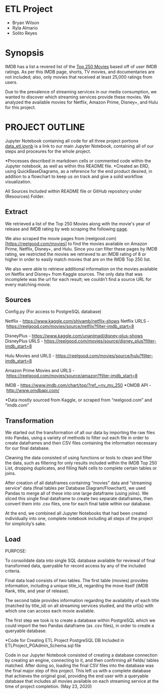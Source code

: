 # ETL Project

- Bryan Wilson
- Ryla Almario
- Solito Reyes

# Synopsis

IMDB has a list a revered list of the [Top 250 Movies](https://www.imdb.com/chart/top/?ref_=nv_mv_250) based off of user IMDB ratings. As per this IMDB page, shorts, TV movies, and documentaries are not included; also, only movies that received at least 25,000 ratings from users.

Due to the prevalence of streaming services in our media consumption, we wanted to discover which streaming services provide these movies.  We analyzed the available movies for Netflix, Amazon Prime, Disney+, and Hulu for this project.

# PROJECT OUTLINE 

Jupyter Notebook containing all code for all three project portions 
[data_etl.ipynb](https://github.com/ry-al/ETL_Project_BryanRylaSolito/blob/master/data_etl.ipynb) is a link to our main Jupyter Notebook, containing all of our steps and proceures for the whole project.

*Processes described in markdown cells or commented code within the Jupyter notebook, as well as within this README file. 
*Created an ERD, using QuickBaseDiagrams, as a reference for the end product desired, in addition to a flowchart to keep us on track and give a solid workflow visualization. 

All Sources Included within README file or GitHub repository under (Resources) Folder. 

## Extract


We retrieved a list of the Top 250 Movies along with the movie's year of release and IMDB rating by web scraping the following [page](https://www.imdb.com/chart/top/?ref_=nv_mv_250). 

We also scraped the movie pages from (reelgood.com)[https://reelgood.com/movies] to find the movies available on Amazon Prime, Netflix, Disney+, and Hulu. Since you can filter these pages by IMDB rating, we restricted the movies we retrieved to an IMDB rating of 8 or higher in order to easily match movies that are on the IMDB Top 250 list.

We also were able to retrieve additional information on the movies available on Netflix and Disney+ from Kaggle sources. The only data that was incomplete was the url for each result; we couldn’t find a source URL for every matching movie.

## Sources 

Config.py (For access to PostgreSQL database)

Netflix - https://www.kaggle.com/shivamb/netflix-shows
Netflix URLS - https://reelgood.com/movies/source/netflix?filter-imdb_start=8

DisneyPlus - https://www.kaggle.com/unanimad/disney-plus-shows
DisneyPlus URLS - https://reelgood.com/movies/source/disney_plus?filter-imdb_start=8

Hulu Movies and URLS - https://reelgood.com/movies/source/hulu?filter-imdb_start=8

Amazon Prime Movies and URLS - https://reelgood.com/movies/source/amazon?filter-imdb_start=8

IMDB - https://www.imdb.com/chart/top/?ref_=nv_mv_250
*OMDB API - http://www.omdbapi.com/

*Data mostly sourced from Kaggle, or scraped from “reelgood.com” and “imdb.com”


## Transformation

We started out the transformation of all our data by importing the raw files into Pandas, using a variety of methods to filter out each file in order to create dataframes and then CSV files containing the information necessary for our final database. 

Cleaning the data consisted of using functions or tools to clean and filter the data, such as filtering for only results included within the iMDB Top 250 List, dropping duplicates, and filling NaN cells to complete certain tables or joins. 

After creation of all dataframes containing “movies” data and “streaming service” data (final tables per Database Diagram/Flowchart), we used Pandas to merge all of these into one large dataframe (using joins). We sliced this single final dataframe to create two separate dataframes, then convert them into .csv files, one for each final table within our database.

At the end, we combined all Jupyter Notebooks that had been created individually into one, complete notebook including all steps of the project for simplicity’s sake. 

## Load 

PURPOSE: 

To consolidate data into single SQL database available for reviewal of final transformed data, queryable for record access by any of the included criteria.

Final data load consists of two tables.
The first table (movies) provides information, including a unique title_id, regarding the move itself (iMDB Rank, title, and year of release).

The second table provides information regarding the availability of each title (matched by title_id) on all streaming services studied, and the url(s) with which one can access each movie available.

The first step we took is to create a database within PostgreSQL which we could import the two Pandas dataframe (as .csv files), in order to create a queryable database. 

*Code for Creating ETL Project PostgreSQL DB Included in ETLProject_PGAdmin_Schema.sql file 

Code in our Jupyter Notebook consisted of creating a database connection by creating an engine, connecting to it, and then confirming all fields/ tables matched. After doing so, loading the final CSV files into the database was the final major step of this project. This left us with a complete database that achieves the original goal, providing the end user with a queryable database that includes all movies available on each streaming service at the time of project completion. (May 23, 	 2020) 



